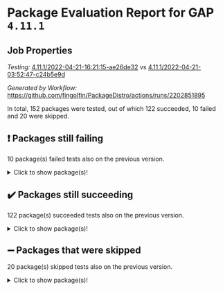 # Package Evaluation Report for GAP `4.11.1`

## Job Properties

*Testing:* [4.11.1/2022-04-21-16:21:15-ae26de32](https://github.com/fingolfin/PackageDistro/blob/data/reports/4.11.1/2022-04-21-16:21:15-ae26de32) vs [4.11.1/2022-04-21-03:52:47-c24b5e9d](https://github.com/fingolfin/PackageDistro/blob/data/reports/4.11.1/2022-04-21-03:52:47-c24b5e9d)

*Generated by Workflow:* https://github.com/fingolfin/PackageDistro/actions/runs/2202851895

In total, 152 packages were tested, out of which 122 succeeded, 10 failed and 20 were skipped.

## :exclamation: Packages still failing

10 package(s) failed tests also on the previous version.
<details><summary>Click to show package(s)!</summary>

- fining 1.4.1 [(failure)](https://github.com/fingolfin/PackageDistro/runs/6115286612?check_suite_focus=true)
- francy 1.2.4 [(failure)](https://github.com/fingolfin/PackageDistro/runs/6115287309?check_suite_focus=true)
- hap 1.38 [(failure)](https://github.com/fingolfin/PackageDistro/runs/6115288477?check_suite_focus=true)
- normalizinterface 1.3.2 [(failure)](https://github.com/fingolfin/PackageDistro/runs/6115291682?check_suite_focus=true)
- packagemanager 1.2 [(failure)](https://github.com/fingolfin/PackageDistro/runs/6115292185?check_suite_focus=true)
- recog 1.3.2 [(failure)](https://github.com/fingolfin/PackageDistro/runs/6115293735?check_suite_focus=true)
- semigroups 4.0.1 [(failure)](https://github.com/fingolfin/PackageDistro/runs/6115294598?check_suite_focus=true)
- transgrp 3.6.1 [(failure)](https://github.com/fingolfin/PackageDistro/runs/6115296119?check_suite_focus=true)
- unitlib 4.0.0 [(failure)](https://github.com/fingolfin/PackageDistro/runs/6115296390?check_suite_focus=true)
- yangbaxter 0.9.0 [(failure)](https://github.com/fingolfin/PackageDistro/runs/6115297109?check_suite_focus=true)
</details>

## :heavy_check_mark: Packages still succeeding

122 package(s) succeeded tests also on the previous version.
<details><summary>Click to show package(s)!</summary>

- ace 5.4 [(success)](https://github.com/fingolfin/PackageDistro/runs/6115282517?check_suite_focus=true)
- aclib 1.3.2 [(success)](https://github.com/fingolfin/PackageDistro/runs/6115282609?check_suite_focus=true)
- agt 0.2 [(success)](https://github.com/fingolfin/PackageDistro/runs/6115282706?check_suite_focus=true)
- alnuth 3.2.1 [(success)](https://github.com/fingolfin/PackageDistro/runs/6115282796?check_suite_focus=true)
- anupq 3.2.6 [(success)](https://github.com/fingolfin/PackageDistro/runs/6115282881?check_suite_focus=true)
- atlasrep 2.1.2 [(success)](https://github.com/fingolfin/PackageDistro/runs/6115282973?check_suite_focus=true)
- autodoc 2022.03.10 [(success)](https://github.com/fingolfin/PackageDistro/runs/6115283072?check_suite_focus=true)
- automata 1.15 [(success)](https://github.com/fingolfin/PackageDistro/runs/6115283229?check_suite_focus=true)
- automgrp 1.3.2 [(success)](https://github.com/fingolfin/PackageDistro/runs/6115283345?check_suite_focus=true)
- autpgrp 1.10.2 [(success)](https://github.com/fingolfin/PackageDistro/runs/6115283470?check_suite_focus=true)
- cap 2022.04-02 [(success)](https://github.com/fingolfin/PackageDistro/runs/6115283616?check_suite_focus=true)
- caratinterface 2.3.3 [(success)](https://github.com/fingolfin/PackageDistro/runs/6115283736?check_suite_focus=true)
- cddinterface 2020.06.24 [(success)](https://github.com/fingolfin/PackageDistro/runs/6115283830?check_suite_focus=true)
- circle 1.6.4 [(success)](https://github.com/fingolfin/PackageDistro/runs/6115283942?check_suite_focus=true)
- cohomolo 1.6.10 [(success)](https://github.com/fingolfin/PackageDistro/runs/6115284134?check_suite_focus=true)
- congruence 1.2.3 [(success)](https://github.com/fingolfin/PackageDistro/runs/6115284225?check_suite_focus=true)
- corelg 1.56 [(success)](https://github.com/fingolfin/PackageDistro/runs/6115284314?check_suite_focus=true)
- crime 1.6 [(success)](https://github.com/fingolfin/PackageDistro/runs/6115284398?check_suite_focus=true)
- crisp 1.4.5 [(success)](https://github.com/fingolfin/PackageDistro/runs/6115284512?check_suite_focus=true)
- crypting 0.10 [(success)](https://github.com/fingolfin/PackageDistro/runs/6115284629?check_suite_focus=true)
- cryst 4.1.24 [(success)](https://github.com/fingolfin/PackageDistro/runs/6115284739?check_suite_focus=true)
- crystcat 1.1.9 [(success)](https://github.com/fingolfin/PackageDistro/runs/6115284831?check_suite_focus=true)
- ctbllib 1.3.3 [(success)](https://github.com/fingolfin/PackageDistro/runs/6115284947?check_suite_focus=true)
- cubefree 1.19 [(success)](https://github.com/fingolfin/PackageDistro/runs/6115285106?check_suite_focus=true)
- curlinterface 2.2.2 [(success)](https://github.com/fingolfin/PackageDistro/runs/6115285213?check_suite_focus=true)
- cvec 2.7.5 [(success)](https://github.com/fingolfin/PackageDistro/runs/6115285367?check_suite_focus=true)
- datastructures 0.2.7 [(success)](https://github.com/fingolfin/PackageDistro/runs/6115285467?check_suite_focus=true)
- deepthought 1.0.5 [(success)](https://github.com/fingolfin/PackageDistro/runs/6115285592?check_suite_focus=true)
- design 1.7 [(success)](https://github.com/fingolfin/PackageDistro/runs/6115285734?check_suite_focus=true)
- difsets 2.3.1 [(success)](https://github.com/fingolfin/PackageDistro/runs/6115285829?check_suite_focus=true)
- digraphs 1.5.2 [(success)](https://github.com/fingolfin/PackageDistro/runs/6115285963?check_suite_focus=true)
- edim 1.3.5 [(success)](https://github.com/fingolfin/PackageDistro/runs/6115286108?check_suite_focus=true)
- example 4.3.0 [(success)](https://github.com/fingolfin/PackageDistro/runs/6115286220?check_suite_focus=true)
- factint 1.6.3 [(success)](https://github.com/fingolfin/PackageDistro/runs/6115286315?check_suite_focus=true)
- ferret 1.0.7 [(success)](https://github.com/fingolfin/PackageDistro/runs/6115286414?check_suite_focus=true)
- fga 1.4.0 [(success)](https://github.com/fingolfin/PackageDistro/runs/6115286513?check_suite_focus=true)
- float 1.0.3 [(success)](https://github.com/fingolfin/PackageDistro/runs/6115286750?check_suite_focus=true)
- format 1.4.3 [(success)](https://github.com/fingolfin/PackageDistro/runs/6115286859?check_suite_focus=true)
- forms 1.2.7 [(success)](https://github.com/fingolfin/PackageDistro/runs/6115286982?check_suite_focus=true)
- fplsa 1.2.5 [(success)](https://github.com/fingolfin/PackageDistro/runs/6115287096?check_suite_focus=true)
- fr 2.4.8 [(success)](https://github.com/fingolfin/PackageDistro/runs/6115287202?check_suite_focus=true)
- fwtree 1.3 [(success)](https://github.com/fingolfin/PackageDistro/runs/6115287417?check_suite_focus=true)
- gbnp 1.0.5 [(success)](https://github.com/fingolfin/PackageDistro/runs/6115287524?check_suite_focus=true)
- generalizedmorphismsforcap 2022.03-03 [(success)](https://github.com/fingolfin/PackageDistro/runs/6115287646?check_suite_focus=true)
- genss 1.6.6 [(success)](https://github.com/fingolfin/PackageDistro/runs/6115287743?check_suite_focus=true)
- gradedringforhomalg 2022.03-01 [(success)](https://github.com/fingolfin/PackageDistro/runs/6115287825?check_suite_focus=true)
- grape 4.8.5 [(success)](https://github.com/fingolfin/PackageDistro/runs/6115287953?check_suite_focus=true)
- groupoids 1.69 [(success)](https://github.com/fingolfin/PackageDistro/runs/6115288065?check_suite_focus=true)
- grpconst 2.6.2 [(success)](https://github.com/fingolfin/PackageDistro/runs/6115288170?check_suite_focus=true)
- guarana 0.96.3 [(success)](https://github.com/fingolfin/PackageDistro/runs/6115288274?check_suite_focus=true)
- guava 3.15 [(success)](https://github.com/fingolfin/PackageDistro/runs/6115288375?check_suite_focus=true)
- hapcryst 0.1.14 [(success)](https://github.com/fingolfin/PackageDistro/runs/6115288567?check_suite_focus=true)
- hecke 1.5.3 [(success)](https://github.com/fingolfin/PackageDistro/runs/6115288654?check_suite_focus=true)
- help 3.5 [(success)](https://github.com/fingolfin/PackageDistro/runs/6115288812?check_suite_focus=true)
- idrel 2.43 [(success)](https://github.com/fingolfin/PackageDistro/runs/6115288917?check_suite_focus=true)
- images 1.3.1 [(success)](https://github.com/fingolfin/PackageDistro/runs/6115289007?check_suite_focus=true)
- intpic 0.2.4 [(success)](https://github.com/fingolfin/PackageDistro/runs/6115289081?check_suite_focus=true)
- io 4.7.2 [(success)](https://github.com/fingolfin/PackageDistro/runs/6115289185?check_suite_focus=true)
- irredsol 1.4.3 [(success)](https://github.com/fingolfin/PackageDistro/runs/6115289322?check_suite_focus=true)
- json 2.1.0 [(success)](https://github.com/fingolfin/PackageDistro/runs/6115289410?check_suite_focus=true)
- jupyterkernel 1.4.1 [(success)](https://github.com/fingolfin/PackageDistro/runs/6115289554?check_suite_focus=true)
- jupyterviz 1.5.1 [(success)](https://github.com/fingolfin/PackageDistro/runs/6115289632?check_suite_focus=true)
- kan 1.34 [(success)](https://github.com/fingolfin/PackageDistro/runs/6115289821?check_suite_focus=true)
- kbmag 1.5.9 [(success)](https://github.com/fingolfin/PackageDistro/runs/6115289949?check_suite_focus=true)
- laguna 3.9.4 [(success)](https://github.com/fingolfin/PackageDistro/runs/6115290034?check_suite_focus=true)
- liealgdb 2.2.1 [(success)](https://github.com/fingolfin/PackageDistro/runs/6115290133?check_suite_focus=true)
- liepring 2.6 [(success)](https://github.com/fingolfin/PackageDistro/runs/6115290234?check_suite_focus=true)
- liering 2.4.2 [(success)](https://github.com/fingolfin/PackageDistro/runs/6115290316?check_suite_focus=true)
- linearalgebraforcap 2022.04-02 [(success)](https://github.com/fingolfin/PackageDistro/runs/6115290405?check_suite_focus=true)
- loops 3.4.1 [(success)](https://github.com/fingolfin/PackageDistro/runs/6115290526?check_suite_focus=true)
- lpres 1.0.3 [(success)](https://github.com/fingolfin/PackageDistro/runs/6115290629?check_suite_focus=true)
- majoranaalgebras 1.4 [(success)](https://github.com/fingolfin/PackageDistro/runs/6115290738?check_suite_focus=true)
- mapclass 1.4.5 [(success)](https://github.com/fingolfin/PackageDistro/runs/6115290844?check_suite_focus=true)
- matgrp 0.64 [(success)](https://github.com/fingolfin/PackageDistro/runs/6115290941?check_suite_focus=true)
- modisom 2.5.1 [(success)](https://github.com/fingolfin/PackageDistro/runs/6115291048?check_suite_focus=true)
- modulepresentationsforcap 2022.03-02 [(success)](https://github.com/fingolfin/PackageDistro/runs/6115291142?check_suite_focus=true)
- monoidalcategories 2022.04-03 [(success)](https://github.com/fingolfin/PackageDistro/runs/6115291242?check_suite_focus=true)
- nconvex 2020.11-04 [(success)](https://github.com/fingolfin/PackageDistro/runs/6115291350?check_suite_focus=true)
- nilmat 1.4.1 [(success)](https://github.com/fingolfin/PackageDistro/runs/6115291497?check_suite_focus=true)
- nock 1.5 [(success)](https://github.com/fingolfin/PackageDistro/runs/6115291592?check_suite_focus=true)
- nq 2.5.8 [(success)](https://github.com/fingolfin/PackageDistro/runs/6115291787?check_suite_focus=true)
- numericalsgps 1.3.0 [(success)](https://github.com/fingolfin/PackageDistro/runs/6115291858?check_suite_focus=true)
- openmath 11.5.0 [(success)](https://github.com/fingolfin/PackageDistro/runs/6115291977?check_suite_focus=true)
- orb 4.8.4 [(success)](https://github.com/fingolfin/PackageDistro/runs/6115292081?check_suite_focus=true)
- patternclass 2.4.2 [(success)](https://github.com/fingolfin/PackageDistro/runs/6115292280?check_suite_focus=true)
- permut 2.0.4 [(success)](https://github.com/fingolfin/PackageDistro/runs/6115292358?check_suite_focus=true)
- polenta 1.3.10 [(success)](https://github.com/fingolfin/PackageDistro/runs/6115292573?check_suite_focus=true)
- polymaking 0.8.6 [(success)](https://github.com/fingolfin/PackageDistro/runs/6115292717?check_suite_focus=true)
- primgrp 3.4.1 [(success)](https://github.com/fingolfin/PackageDistro/runs/6115292830?check_suite_focus=true)
- profiling 2.5.0 [(success)](https://github.com/fingolfin/PackageDistro/runs/6115292929?check_suite_focus=true)
- qpa 1.33 [(success)](https://github.com/fingolfin/PackageDistro/runs/6115293049?check_suite_focus=true)
- quagroup 1.8.3 [(success)](https://github.com/fingolfin/PackageDistro/runs/6115293168?check_suite_focus=true)
- radiroot 2.9 [(success)](https://github.com/fingolfin/PackageDistro/runs/6115293332?check_suite_focus=true)
- rcwa 4.6.4 [(success)](https://github.com/fingolfin/PackageDistro/runs/6115293475?check_suite_focus=true)
- rds 1.8 [(success)](https://github.com/fingolfin/PackageDistro/runs/6115293576?check_suite_focus=true)
- repndecomp 1.2.1 [(success)](https://github.com/fingolfin/PackageDistro/runs/6115293831?check_suite_focus=true)
- repsn 3.1.0 [(success)](https://github.com/fingolfin/PackageDistro/runs/6115294120?check_suite_focus=true)
- resclasses 4.7.2 [(success)](https://github.com/fingolfin/PackageDistro/runs/6115294402?check_suite_focus=true)
- scscp 2.3.1 [(success)](https://github.com/fingolfin/PackageDistro/runs/6115294516?check_suite_focus=true)
- sglppow 2.2 [(success)](https://github.com/fingolfin/PackageDistro/runs/6115294683?check_suite_focus=true)
- sgpviz 0.999.5 [(success)](https://github.com/fingolfin/PackageDistro/runs/6115294781?check_suite_focus=true)
- simpcomp 2.1.14 [(success)](https://github.com/fingolfin/PackageDistro/runs/6115294891?check_suite_focus=true)
- singular 2020.12.18 [(success)](https://github.com/fingolfin/PackageDistro/runs/6115294985?check_suite_focus=true)
- sla 1.5.3 [(success)](https://github.com/fingolfin/PackageDistro/runs/6115295095?check_suite_focus=true)
- smallgrp 1.5 [(success)](https://github.com/fingolfin/PackageDistro/runs/6115295218?check_suite_focus=true)
- smallsemi 0.6.13 [(success)](https://github.com/fingolfin/PackageDistro/runs/6115295343?check_suite_focus=true)
- sonata 2.9.4 [(success)](https://github.com/fingolfin/PackageDistro/runs/6115295444?check_suite_focus=true)
- sophus 1.25 [(success)](https://github.com/fingolfin/PackageDistro/runs/6115295548?check_suite_focus=true)
- spinsym 1.5.2 [(success)](https://github.com/fingolfin/PackageDistro/runs/6115295643?check_suite_focus=true)
- symbcompcc 1.3.2 [(success)](https://github.com/fingolfin/PackageDistro/runs/6115295747?check_suite_focus=true)
- thelma 1.3 [(success)](https://github.com/fingolfin/PackageDistro/runs/6115295838?check_suite_focus=true)
- tomlib 1.2.9 [(success)](https://github.com/fingolfin/PackageDistro/runs/6115295944?check_suite_focus=true)
- toric 1.9.5 [(success)](https://github.com/fingolfin/PackageDistro/runs/6115296033?check_suite_focus=true)
- ugaly 4.0.2 [(success)](https://github.com/fingolfin/PackageDistro/runs/6115296211?check_suite_focus=true)
- unipot 1.5 [(success)](https://github.com/fingolfin/PackageDistro/runs/6115296287?check_suite_focus=true)
- utils 0.72 [(success)](https://github.com/fingolfin/PackageDistro/runs/6115296490?check_suite_focus=true)
- uuid 0.7 [(success)](https://github.com/fingolfin/PackageDistro/runs/6115296587?check_suite_focus=true)
- walrus 0.9991 [(success)](https://github.com/fingolfin/PackageDistro/runs/6115296678?check_suite_focus=true)
- wedderga 4.10.1 [(success)](https://github.com/fingolfin/PackageDistro/runs/6115296783?check_suite_focus=true)
- xmod 2.86 [(success)](https://github.com/fingolfin/PackageDistro/runs/6115296865?check_suite_focus=true)
- xmodalg 1.18 [(success)](https://github.com/fingolfin/PackageDistro/runs/6115296967?check_suite_focus=true)
- zeromqinterface 0.13 [(success)](https://github.com/fingolfin/PackageDistro/runs/6115297231?check_suite_focus=true)
</details>

## :heavy_minus_sign: Packages that were skipped

20 package(s) skipped tests also on the previous version.
<details><summary>Click to show package(s)!</summary>

- 4ti2interface 2022.03-01 [(skipped)](https://github.com/fingolfin/PackageDistro/runs/6115068092?check_suite_focus=true)
- browse 1.8.14 [(skipped)](https://github.com/fingolfin/PackageDistro/runs/6115068092?check_suite_focus=true)
- examplesforhomalg 2022.03-01 [(skipped)](https://github.com/fingolfin/PackageDistro/runs/6115068092?check_suite_focus=true)
- gapdoc 1.6.5 [(skipped)](https://github.com/fingolfin/PackageDistro/runs/6115068092?check_suite_focus=true)
- gauss 2022.03-01 [(skipped)](https://github.com/fingolfin/PackageDistro/runs/6115068092?check_suite_focus=true)
- gaussforhomalg 2022.03-01 [(skipped)](https://github.com/fingolfin/PackageDistro/runs/6115068092?check_suite_focus=true)
- gradedmodules 2022.03-01 [(skipped)](https://github.com/fingolfin/PackageDistro/runs/6115068092?check_suite_focus=true)
- homalg 2022.03-01 [(skipped)](https://github.com/fingolfin/PackageDistro/runs/6115068092?check_suite_focus=true)
- homalgtocas 2022.03-01 [(skipped)](https://github.com/fingolfin/PackageDistro/runs/6115068092?check_suite_focus=true)
- io_forhomalg 2022.03-01 [(skipped)](https://github.com/fingolfin/PackageDistro/runs/6115068092?check_suite_focus=true)
- itc 1.5.1 [(skipped)](https://github.com/fingolfin/PackageDistro/runs/6115068092?check_suite_focus=true)
- localizeringforhomalg 2022.03-01 [(skipped)](https://github.com/fingolfin/PackageDistro/runs/6115068092?check_suite_focus=true)
- matricesforhomalg 2022.04-01 [(skipped)](https://github.com/fingolfin/PackageDistro/runs/6115068092?check_suite_focus=true)
- modules 2022.03-01 [(skipped)](https://github.com/fingolfin/PackageDistro/runs/6115068092?check_suite_focus=true)
- polycyclic 2.16 [(skipped)](https://github.com/fingolfin/PackageDistro/runs/6115068092?check_suite_focus=true)
- ringsforhomalg 2022.03-01 [(skipped)](https://github.com/fingolfin/PackageDistro/runs/6115068092?check_suite_focus=true)
- sco 2022.03-01 [(skipped)](https://github.com/fingolfin/PackageDistro/runs/6115068092?check_suite_focus=true)
- toolsforhomalg 2022.04-01 [(skipped)](https://github.com/fingolfin/PackageDistro/runs/6115068092?check_suite_focus=true)
- toricvarieties 2022.03.23 [(skipped)](https://github.com/fingolfin/PackageDistro/runs/6115068092?check_suite_focus=true)
- xgap 4.31 [(skipped)](https://github.com/fingolfin/PackageDistro/runs/6115068092?check_suite_focus=true)
</details>

